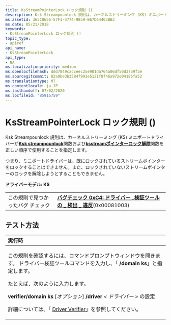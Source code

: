 ```yaml
---
title: KsStreamPointerLock ロック規則 ()
description: Ksk Streampounlock 規則は、カーネルストリーミング (KS) ミニポートドライバーが Ksk Streampounlock 関数および Ksstreamポインターロック解除関数を正しい順序で使用することを指定します。
ms.assetid: 365C8656-57F1-4774-9859-B67D64403BB3
ms.date: 05/21/2018
keywords:
- KsStreamPointerLock ロック規則 ()
topic_type:
- apiref
api_name:
- KsStreamPointerLock
api_type:
- NA
ms.localizationpriority: medium
ms.openlocfilehash: ddd7849cacceec25e981da764a06df50d3759f3e
ms.sourcegitcommit: 82a9be3b3584f991e5121f8f46a972e04185fa52
ms.translationtype: MT
ms.contentlocale: ja-JP
ms.lasthandoff: 07/02/2020
ms.locfileid: "85916759"
---
```

# <a name="ksstreampointerlock-rule-"></a>KsStreamPointerLock ロック規則 ()


Ksk Streampounlock 規則は、カーネルストリーミング (KS) ミニポートドライバーが[**Ksk streampounlock**](https://docs.microsoft.com/windows-hardware/drivers/ddi/ks/nf-ks-ksstreampointerlock)関数および[**ksstreamポインターロック解除**](https://docs.microsoft.com/windows-hardware/drivers/ddi/ks/nf-ks-ksstreampointerunlock)関数を正しい順序で使用することを指定します。

つまり、ミニポートドライバーは、既にロックされているストリームポインターをロックすることはできません。また、ロックされていないストリームポインターのロックを解除しようとすることもできません。

**ドライバーモデル: KS**

|                                   |                                                                                                                                       |
|-----------------------------------|---------------------------------------------------------------------------------------------------------------------------------------|
| この規則で見つかったバグ チェック | [**バグチェック 0xC4: ドライバー \_検証ツールの \_ 検出 \_ 違反**](https://docs.microsoft.com/windows-hardware/drivers/debugger/bug-check-0xc4--driver-verifier-detected-violation)(0x00081003) |

<a name="how-to-test"></a>テスト方法
-----------

<table>
<colgroup>
<col width="100%" />
</colgroup>
<thead>
<tr class="header">
<th align="left">実行時</th>
</tr>
</thead>
<tbody>
<tr class="odd">
<td align="left"><p>この規則を確認するには、コマンドプロンプトウィンドウを開きます。 ドライバー検証ツールコマンドを入力し、「 <strong>/domain ks</strong>」と指定します。</p>
<p>たとえば、次のように入力します。</p>
<p><strong>verifier/domain ks</strong> [<em>オプション</em>] <strong>/driver</strong> <em> &lt; ドライバー &gt; </em>の設定</p>
<p>詳細については、「 <a href="https://docs.microsoft.com/windows-hardware/drivers/devtest/driver-verifier" data-raw-source="[Driver Verifier](https://docs.microsoft.com/windows-hardware/drivers/devtest/driver-verifier)">Driver Verifier</a>」を参照してください。</p></td>
</tr>
</tbody>
</table>

 

 

 





